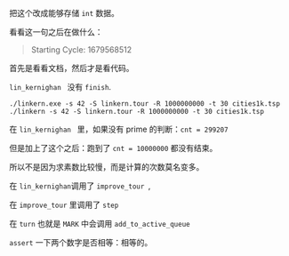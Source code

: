 把这个改成能够存储 `int` 数据。



看看这一句之后在做什么：

> Starting Cycle: 1679568512



首先是看看文档，然后才是看代码。

`lin_kernighan ` 没有 `finish`.




```
./linkern.exe -s 42 -S linkern.tour -R 1000000000 -t 30 cities1k.tsp
./linkern -s 42 -S linkern.tour -R 1000000000 -t 30 cities1k.tsp
```

在 `lin_kernighan ` 里，如果没有 prime 的判断：`cnt = 299207 `

但是加上了这个之后：跑到了 `cnt = 10000000`  都没有结束。

所以不是因为求素数比较慢，而是计算的次数莫名变多。



在 `lin_kernighan`调用了 `improve_tour `,

在 `improve_tour` 里调用了 `step` 

在 `turn` 也就是 `MARK` 中会调用 `add_to_active_queue `




`assert` 一下两个数字是否相等：相等的。